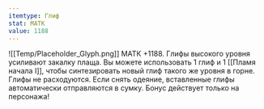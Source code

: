 ```yaml
---
itemtype: Глиф
stat: МАТК 
value: 1188
---
```

![[Temp/Placeholder_Glyph.png]]
МАТК +1188. Глифы высокого уровня усиливают закалку плаща. Вы можете использовать 1 глиф и 1 [[Пламя начала I]], чтобы синтезировать новый глиф такого же уровня в горне. Глифы не расходуются. Если снять одеяние, вставленные глифы автоматически отправляются в сумку. Бонус действует только на персонажа!
